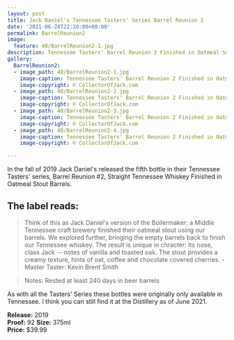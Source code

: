 ```yaml
---
layout: post
title: Jack Daniel's Tennessee Tasters' Series Barrel Reunion 2
date: '2021-06-24T22:20:00+00:00'
permalink: BarrelReunion2
image:
  feature: 48/BarrelReunion2-1.jpg
description: Tennessee Tasters' Barrel Reunion 2 Finished in Oatmeal Sout Barrels
gallery:
  BarrelReunion2:
  - image_path: 48/BarrelReunion2-1.jpg
    image-caption: Tennessee Tasters' Barrel Reunion 2 Finished in Oatmeal Sout Barrels
    image-copyright: © CollectorOfJack.com
  - image_path: 48/BarrelReunion2-2.jpg
    image-caption: Tennessee Tasters' Barrel Reunion 2 Finished in Oatmeal Sout Barrels
    image-copyright: © CollectorOfJack.com
  - image_path: 48/BarrelReunion2-3.jpg
    image-caption: Tennessee Tasters' Barrel Reunion 2 Finished in Oatmeal Sout Barrels
    image-copyright: © CollectorOfJack.com
  - image_path: 48/BarrelReunion2-4.jpg
    image-caption: Tennessee Tasters' Barrel Reunion 2 Finished in Oatmeal Sout Barrels
    image-copyright: © CollectorOfJack.com

---
```


In the fall of 2019 Jack Daniel's released the fifth bottle in their Tennessee Tasters' series, Barrel Reunion #2, Straight Tennessee Whiskey Finished in Oatmeal Stout Barrels.

## The label reads:
> Think of this as Jack Daniel's version of the Boilermaker; a Middle Tennessee craft brewery finished their oatmeal stout using our barrels. We explored further, bringing the empty barrels back to finish our Tennessee whiskey. The result is unique in chracter: Its nose, class Jack -- notes of vanilla and toasted oak. The stout provides a creamy texture, hints of oat, coffee and chocolate covered cherries. 
> \- Master Taster: Kevin Brent Smith

> Notes: Rested at least 240 days in beer barrels
    
As with all the Tasters' Series these bottles were originally only available in Tennessee. I think you can still find it at the Distillery as of June 2021. 

**Release:** 2019  
**Proof:** 92
**Size:** 375ml  
**Price:** $39.99  

